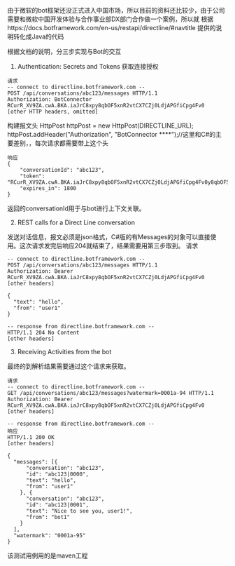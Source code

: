 
由于微软的bot框架还没正式进入中国市场，所以目前的资料还比较少，由于公司需要和微软中国开发体验与合作事业部DX部门合作做一个案例，所以就
根据https://docs.botframework.com/en-us/restapi/directline/#navtitle
提供的说明转化成Java的代码

根据文档的说明，分三步实现与Bot的交互

1. Authentication: Secrets and Tokens
获取连接授权


```
请求
-- connect to directline.botframework.com --
POST /api/conversations/abc123/messages HTTP/1.1
Authorization: BotConnector RCurR_XV9ZA.cwA.BKA.iaJrC8xpy8qbOF5xnR2vtCX7CZj0LdjAPGfiCpg4Fv0
[other HTTP headers, omitted]
```
构建报文头
HttpPost httpPost = new HttpPost(DIRECTLINE_URL);
httpPost.addHeader("Authorization", "BotConnector ****");//这里和C#的主要差别，，每次请求都需要带上这个头

```
响应
{
    "conversationId": "abc123",
    "token": "RCurR_XV9ZA.cwA.BKA.iaJrC8xpy8qbOF5xnR2vtCX7CZj0LdjAPGfiCpg4Fv0y8qbOF5xPGfiCpg4Fv0y8qqbOF5x8qbOF5xn",
    "expires_in": 1800
}
```
返回的conversationId用于与bot进行上下文关联。



2. REST calls for a Direct Line conversation

发送对话信息，报文必须是json格式，C#版的有Messages的对象可以直接使用。这次请求发完后响应204就结束了，结果需要用第三步取到。
请求

```
-- connect to directline.botframework.com --
POST /api/conversations/abc123/messages HTTP/1.1
Authorization: Bearer RCurR_XV9ZA.cwA.BKA.iaJrC8xpy8qbOF5xnR2vtCX7CZj0LdjAPGfiCpg4Fv0
[other headers]

{
  "text": "hello",
  "from": "user1"
}

-- response from directline.botframework.com --
HTTP/1.1 204 No Content
[other headers]
```


3. Receiving Activities from the bot

最终的到解析结果需要通过这个请求来获取。

```
请求
-- connect to directline.botframework.com --
GET /api/conversations/abc123/messages?watermark=0001a-94 HTTP/1.1
Authorization: Bearer RCurR_XV9ZA.cwA.BKA.iaJrC8xpy8qbOF5xnR2vtCX7CZj0LdjAPGfiCpg4Fv0
[other headers]

-- response from directline.botframework.com --
响应
HTTP/1.1 200 OK
[other headers]

{
  "messages": [{
      "conversation": "abc123",
      "id": "abc123|0000",
      "text": "hello",
      "from": "user1"
    }, {
      "conversation": "abc123",
      "id": "abc123|0001",
      "text": "Nice to see you, user1!",
      "from": "bot1"
    }
  ],
  "watermark": "0001a-95"
}
```

该测试用例用的是maven工程





